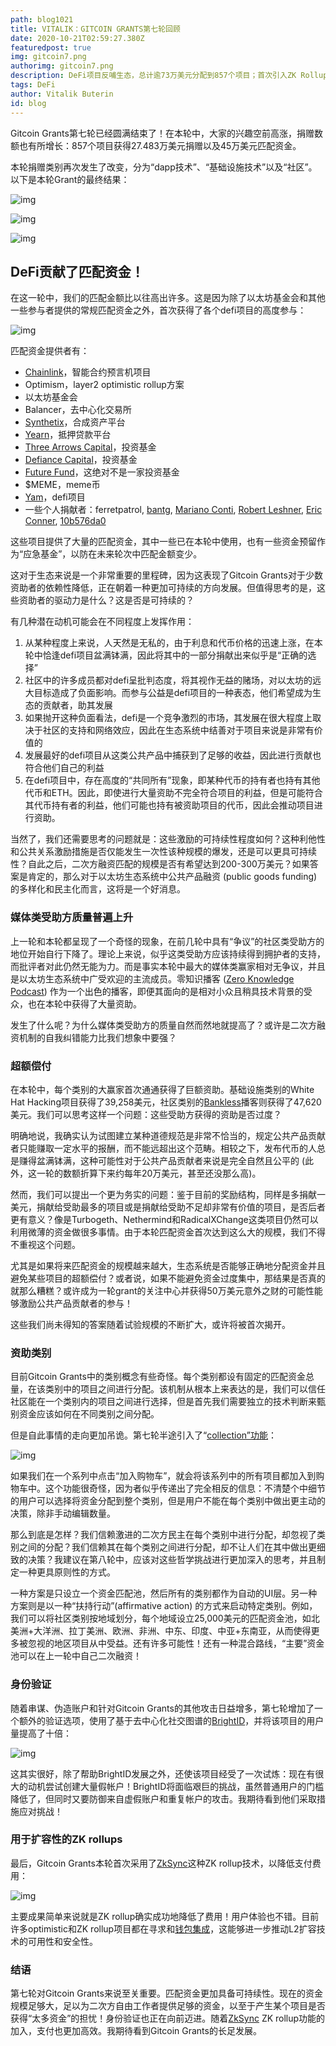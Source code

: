 ```yaml
---
path: blog1021
title: VITALIK：GITCOIN GRANTS第七轮回顾
date: 2020-10-21T02:59:27.380Z
featuredpost: true
img: gitcoin7.png
authorimg: gitcoin7.png
description: DeFi项目反哺生态，总计逾73万美元分配到857个项目；首次引入ZK Rollup降低手续费
tags: DeFi
author: Vitalik Buterin
id: blog
---
```





Gitcoin Grants第七轮已经圆满结束了！在本轮中，大家的兴趣空前高涨，捐赠数额也有所增长：857个项目获得27.483万美元捐赠以及45万美元匹配资金。

本轮捐赠类别再次发生了改变，分为“dapp技术”、“基础设施技术”以及“社区”。以下是本轮Grant的最终结果：

![img](round7-1.png)

![img](round7-2.png)

![img](round7-3.png)

## DeFi贡献了匹配资金！

在这一轮中，我们的匹配金额比以往高出许多。这是因为除了以太坊基金会和其他一些参与者提供的常规匹配资金之外，首次获得了各个defi项目的高度参与：

![img](round7-4.png)

匹配资金提供者有：

* [Chainlink](https://chain.link/)，智能合约预言机项目
* Optimism，layer2 optimistic rollup方案
* 以太坊基金会
* Balancer，去中心化交易所
* [Synthetix](https://synthetix.io/)，合成资产平台
* [Yearn](https://yearn.finance/)，抵押贷款平台
* [Three Arrows Capital](https://www.threearrowscap.com/about-us/)，投资基金
* [Defiance Capital](https://twitter.com/defiancecapital)，投资基金
* [Future Fund](https://twitter.com/future_fund_)，这绝对不是一家投资基金
* $MEME，meme币
* [Yam](https://yam.finance/)，defi项目
* 一些个人捐献者：ferretpatrol, [bantg](https://twitter.com/bantg/), [Mariano Conti](https://twitter.com/nanexcool/), [Robert Leshner](https://twitter.com/rleshner/), [Eric Conner](https://vitalik.ca/general/2020/10/18/twitter.com/econoar/), [10b576da0](https://twitter.com/10b57e6da0)

这些项目提供了大量的匹配资金，其中一些已在本轮中使用，也有一些资金预留作为“应急基金”，以防在未来轮次中匹配金额变少。

这对于生态来说是一个非常重要的里程碑，因为这表现了Gitcoin Grants对于少数资助者的依赖性降低，正在朝着一种更加可持续的方向发展。但值得思考的是，这些资助者的驱动力是什么？这是否是可持续的？

有几种潜在动机可能会在不同程度上发挥作用：

1. 从某种程度上来说，人天然是无私的，由于利息和代币价格的迅速上涨，在本轮中恰逢defi项目盆满钵满，因此将其中的一部分捐献出来似乎是“正确的选择”
2. 社区中的许多成员都对defi呈批判态度，将其视作无益的赌场，对以太坊的远大目标造成了负面影响。而参与公益是defi项目的一种表态，他们希望成为生态的贡献者，助其发展
3. 如果抛开这种负面看法，defi是一个竞争激烈的市场，其发展在很大程度上取决于社区的支持和网络效应，因此在生态系统中结善对于项目来说是非常有价值的
4. 发展最好的defi项目从这类公共产品中捕获到了足够的收益，因此进行贡献也符合他们自己的利益
5. 在defi项目中，存在高度的“共同所有”现象，即某种代币的持有者也持有其他代币和ETH。因此，即使进行大量资助不完全符合项目的利益，但是可能符合其代币持有者的利益，他们可能也持有被资助项目的代币，因此会推动项目进行资助。

当然了，我们还需要思考的问题就是：这些激励的可持续性程度如何？这种利他性和公共关系激励措施是否仅能发生一次性该种规模的爆发，还是可以更具可持续性？自此之后，二次方融资匹配的规模是否有希望达到200-300万美元？如果答案是肯定的，那么对于以太坊生态系统中公共产品融资 (public goods funding) 的多样化和民主化而言，这将是一个好消息。

### 媒体类受助方质量普遍上升

上一轮和本轮都呈现了一个奇怪的现象，在前几轮中具有“争议”的社区类受助方的地位开始自行下降了。理论上来说，似乎这类受助方应该持续得到拥护者的支持，而批评者对此仍然无能为力。而是事实本轮中最大的媒体类赢家相对无争议，并且是以太坊生态系统中广受欢迎的主流成员。零知识播客 ([Zero Knowledge Podcast](https://www.zeroknowledge.fm/)) 作为一个出色的播客，即便其面向的是相对小众且稍具技术背景的受众，也在本轮中获得了大量资助。

发生了什么呢？为什么媒体类受助方的质量自然而然地就提高了？或许是二次方融资机制的自我纠错能力比我们想象中要强？

### 超额偿付

在本轮中，每个类别的大赢家首次通通获得了巨额资助。基础设施类别的White Hat Hacking项目获得了39,258美元，社区类别的[Bankless](http://podcast.banklesshq.com/)播客则获得了47,620美元。我们可以思考这样一个问题：这些受助方获得的资助是否过度？

明确地说，我确实认为试图建立某种道德规范是非常不恰当的，规定公共产品贡献者只能赚取一定水平的报酬，而不能远超出这个范畴。相较之下，发布代币的人总是赚得盆满钵满，这种可能性对于公共产品贡献者来说是完全自然且公平的 (此外，这一轮的数额折算下来约每年20万美元，甚至还没那么高)。

然而，我们可以提出一个更为务实的问题：鉴于目前的奖励结构，同样是多捐献一美元，捐献给受助最多的项目或是捐献给受助不足却非常有价值的项目，是否后者更有意义？像是Turbogeth、Nethermind和RadicalXChange这类项目仍然可以利用微薄的资金做很多事情。由于本轮匹配资金首次达到这么大的规模，我们不得不重视这个问题。

尤其是如果将来匹配资金的规模越来越大，生态系统是否能够正确地分配资金并且避免某些项目的超额偿付？或者说，如果不能避免资金过度集中，那结果是否真的就那么糟糕？或许成为一轮grant的关注中心并获得50万美元意外之财的可能性能够激励公共产品贡献者的参与！

这些我们尚未得知的答案随着试验规模的不断扩大，或许将被首次揭开。

### 资助类别

目前Gitcoin Grants中的类别概念有些奇怪。每个类别都设有固定的匹配资金总量，在该类别中的项目之间进行分配。该机制从根本上来表达的是，我们可以信任社区能在一个类别内的项目之间进行选择，但是首先我们需要独立的技术判断来甄别资金应该如何在不同类别之间分配。

但是自此事情的走向更加吊诡。第七轮半途引入了“[collection”功能](https://gitcoin.co/grants/collections)：

![img](round7-5.png)

如果我们在一个系列中点击“加入购物车”，就会将该系列中的所有项目都加入到购物车中。这个功能很奇怪，因为者似乎传递出了完全相反的信息：不清楚个中细节的用户可以选择将资金分配到整个类别，但是用户不能在每个类别中做出更主动的决策，除非手动编辑数量。

那么到底是怎样？我们信赖激进的二次方民主在每个类别中进行分配，却忽视了类别之间的分配？我们信赖其在每个类别之间进行分配，却不让人们在其中做出更细致的决策？我建议在第八轮中，应该对这些哲学挑战进行更加深入的思考，并且制定一种更具原则性的方式。

一种方案是只设立一个资金匹配池，然后所有的类别都作为自动的UI层。另一种方案则是以一种“扶持行动”(affirmative action) 的方式来启动特定类别。例如，我们可以将社区类别按地域划分，每个地域设立25,000美元的匹配资金池，如北美洲+大洋洲、拉丁美洲、欧洲、非洲、中东、印度、中亚+东南亚，从而使得更多被忽视的地区项目从中受益。还有许多可能性！还有一种混合路线，“主要”资金池可以在上一轮中自己二次融资！

### 身份验证

随着串谋、伪造账户和针对Gitcoin Grants的其他攻击日益增多，第七轮增加了一个额外的验证选项，使用了基于去中心化社交图谱的[BrightID](https://www.brightid.org/)，并将该项目的用户量提高了十倍：

![img](round7-6.jpg)

这其实很好，除了帮助BrightID发展之外，还使该项目经受了一次试炼：现在有很大的动机尝试创建大量假帐户！BrightID将面临艰巨的挑战，虽然普通用户的门槛降低了，但同时又要防御来自虚假账户和重复帐户的攻击。我期待看到他们采取措施应对挑战！

### 用于扩容性的ZK rollups

最后，Gitcoin Grants本轮首次采用了[ZkSync](https://wallet.zksync.io/)这种ZK rollup技术，以降低支付费用：

![img](round7-7.png)

主要成果简单来说就是ZK rollup确实成功地降低了费用！用户体验也不错。目前许多optimistic和ZK rollup项目都在寻求和[钱包集成](https://www.theblockcrypto.com/linked/80744/coinbase-wallet-optimisms-layer-2-rollup)，这能够进一步推动L2扩容技术的可用性和安全性。

### 结语

第七轮对Gitcoin Grants来说至关重要。匹配资金更加具备可持续性。现在的资金规模足够大，足以为二次方自由工作者提供足够的资金，以至于产生某个项目是否获得“太多资金”的担忧！身份验证也正在向前迈进。随着[ZkSync](https://wallet.zksync.io/) ZK rollup功能的加入，支付也更加高效。我期待看到Gitcoin Grants的长足发展。